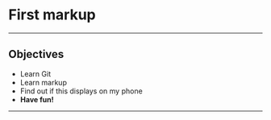 # First markup
---

## Objectives

+ Learn Git
+ Learn markup
+ Find out if this displays on my phone
+ **Have fun!**

---
